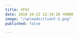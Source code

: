 ```yaml
---
title: SFHJ
date: 2018-10-22 22:34:18 +0000
image: "/uploads/client-2.png"
published: false

---
```

